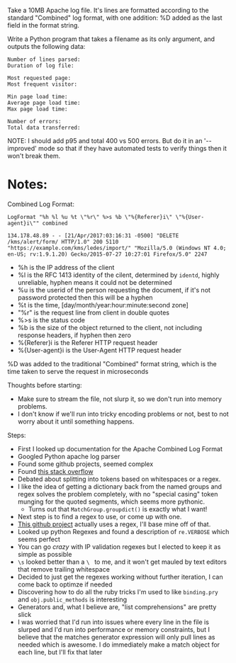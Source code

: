 Take a 10MB Apache log file.  It's lines are formatted according to the standard
"Combined" log format, with one addition: %D added as the last field in the format string.

Write a Python program that takes a filename as its only argument, and outputs
the following data:

    Number of lines parsed:
    Duration of log file:

    Most requested page:
    Most frequent visitor:

    Min page load time:
    Average page load time:
    Max page load time:

    Number of errors:
    Total data transferred:

NOTE: I should add p95 and total 400 vs 500 errors. But do it in an '--improved'
mode so that if they have automated tests to verify things then it won't break them.

# Notes:
Combined Log Format:
```
LogFormat "%h %l %u %t \"%r\" %>s %b \"%{Referer}i\" \"%{User-agent}i\"" combined

134.178.48.89 - - [21/Apr/2017:03:16:31 -0500] "DELETE /kms/alert/form/ HTTP/1.0" 200 5110 "https://example.com/kms/ledes/import/" "Mozilla/5.0 (Windows NT 4.0; en-US; rv:1.9.1.20) Gecko/2015-07-27 10:27:01 Firefox/5.0" 2247
```
- %h is the IP address of the client
- %l is the RFC 1413 identity of the cilent, determined by `identd`, highly
unreliable, hyphen means it could not be determined
- %u is the userid of the person requesting the document, if it's not password
protected then this will be a hyphen
- %t is the time, [day/month/year:hour:minute:second zone]
- \"%r\" is the request line from client in double quotes
- %>s is the status code
- %b is the size of the object returned to the client, not including response
headers, if hyphen then zero
- %{Referer}i is the Referer HTTP request header
- %{User-agent}i is the User-Agent HTTP request header

%D was added to the traditional "Combined" format string, which is the time
taken to serve the request in microseconds

Thoughts before starting:
- Make sure to stream the file, not slurp it, so we don't run into memory problems.
- I don't know if we'll run into tricky encoding problems or not, best to not worry about it
until something happens.

Steps:
- First I looked up documentation for the Apache Combined Log Format
- Googled Python apache log parser
- Found some github projects, seemed complex
- Found [this stack overflow](https://stackoverflow.com/questions/12544510/parsing-apache-log-files)
- Debated about splitting into tokens based on whitespaces or a regex.
- I like the idea of getting a dictionary back from the named groups and regex
solves the problem completely, with no "special casing" token munging for the
quoted segments, which seems more pythonic.
  - Turns out that `MatchGroup.groupdict()` is exactly what I want!
- Next step is to find a regex to use, or come up with one.
- [This github project](https://github.com/lethain/apache-log-parser) actually
uses a regex, I'll base mine off of that.
- Looked up python Regexes and found a description of `re.VERBOSE` which seems
perfect
- You can go _crazy_ with IP validation regexes but I elected to keep it as simple as possible
- `\s` looked better than a `\ ` to me, and it won't get mauled by text editors
that remove trailing whitespace
- Decided to just get the regexes working without further iteration, I can come
back to optimze if needed
- Discovering how to do all the ruby tricks I'm used to like `binding.pry` and
`obj.public_methods` is interesting
- Generators and, what I believe are, "list comprehensions" are pretty slick
- I was worried that I'd run into issues where every line in the file is slurped
and I'd run into performance or memory constraints, but I believe that the matches
generator expression will only pull lines as needed which is awesome. I do immediately
make a match object for each line, but I'll fix that later

